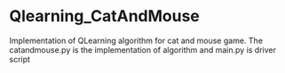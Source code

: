 # Qlearning_CatAndMouse
Implementation of QLearning algorithm for cat and mouse game.
  The catandmouse.py is the implementation of algorithm and main.py is driver script
